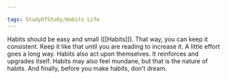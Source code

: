 ```yaml
---

tags: StudyOfStudy/Habits Life 
---
```


Habits should be easy and small ([[Habits]]). That way, you can keep it consistent. Keep it like that until you are reading to increase it. A little effort goes a long way. Habits also act upon themselves. It reinforces and upgrades itself. Habits may also feel mundane, but that is the nature of habits. And finally, before you make habits, don’t dream.